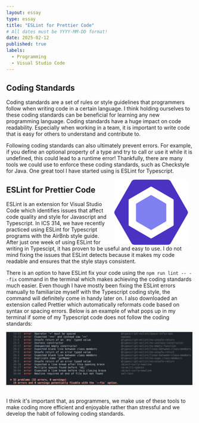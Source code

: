 ```yaml
---
layout: essay
type: essay
title: "ESLint for Prettier Code"
# All dates must be YYYY-MM-DD format!
date: 2025-02-12
published: true
labels:
  - Programming
  - Visual Studio Code
---
```


## Coding Standards
Coding standards are a set of rules or style guidelines that programmers follow when writing code in a certain language. I think holding ourselves to these coding standards can be beneficial for learning any new programming language. Coding standards have a huge impact on code readability. Especially when working in a team, it is important to write code that is easy for others to understand and contribute to. 
<br>

Following coding standards can also ultimately prevent errors. For example, if you define an optional property of a type and try to call or use it while it is undefined, this could lead to a runtime error! Thankfully, there are many tools we could use to enforce these coding standards, such as Checkstyle for Java. One great tool I have started using is ESLint for Typescript.
<br> 

<div>
  
 <img src="../img/ESLint_logo.png" class="img-thumbnail" style="float: right; margin-left:15px; margin-right: 15px;" width="200px" alt="TS">
</div>

## ESLint for Prettier Code
ESLint is an extension for Visual Studio Code which identifies issues that affect code quality and style for Javascript and Typescript. In ICS 314, we have recently practiced using ESLint for Typescript programs with the AirBnb style guide. After just one week of using ESLint for writing in Typescipt, it has proven to be useful and easy to use. I do not mind fixing the issues that ESLint detects because it makes my code readable and ensures that the style stays consistent.
<br>

There is an option to have ESLint fix your code using the ```npm run lint -- --fix``` command in the terminal which makes achieving the coding standards much easier. Even though I have mostly been fixing the ESLint errors manually to familiarize myself with the Typescript coding style, the command will definitely come in handy later on. I also downloaded an extension called Prettier which automatically reformats code based on syntax or spacing errors. Below is an example of what pops up in my terminal if some of my Typescript code does not follow the coding standards:

<div>
  
 <img src="../img/eslinterrors.png" class="img-thumbnail" width="500px" alt="">
</div>
<br>

I think it's important that, as programmers, we make use of these tools to make coding more efficient and enjoyable rather than stressful and we develop the habit of following coding standards.